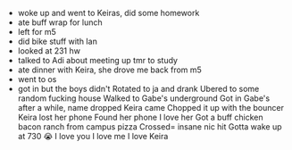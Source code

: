 - woke up and went to Keiras, did some homework 
- ate buff wrap for lunch
- left for m5
- did bike stuff with Ian
- looked at 231 hw
- talked to Adi about meeting up tmr to study
- ate dinner with Keira, she drove me back from m5
- went to os
- got in but the boys didn't
Rotated to ja and drank
Ubered to some random fucking house 
Walked to Gabe's underground
Got in Gabe's after a while, name dropped
Keira came
Chopped it up with the bouncer
Keira lost her phone 
Found her phone
I love her
Got a buff chicken bacon ranch from campus pizza
Crossed= insane nic hit
Gotta wake up at 730 😭 
I love you
I love me
I love Keira





